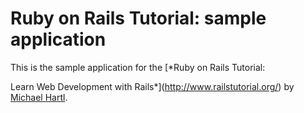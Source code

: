 # Ruby on Rails Tutorial: sample application

This is the sample application for the [*Ruby on Rails Tutorial:

Learn Web Development with Rails*](http://www.railstutorial.org/) by [Michael Hartl](http://www.michaelhartl.com/).